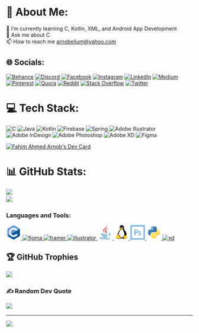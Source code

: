 # 💫 About Me:
🌱 I’m currently learning C, Kotlin, XML, and Android App Development<br>💬 Ask me about C<br>📫 How to reach me arnobelium@yahoo.com


## 🌐 Socials:
[![Behance](https://img.shields.io/badge/Behance-1769ff?logo=behance&logoColor=white)](https://behance.net/arnobelium) [![Discord](https://img.shields.io/badge/Discord-%237289DA.svg?logo=discord&logoColor=white)](htttps://discord.gg/Y2mzCSYb3J) [![Facebook](https://img.shields.io/badge/Facebook-%231877F2.svg?logo=Facebook&logoColor=white)](https://facebook.com/arnobelium) [![Instagram](https://img.shields.io/badge/Instagram-%23E4405F.svg?logo=Instagram&logoColor=white)](https://instagram.com/arnobelium) [![LinkedIn](https://img.shields.io/badge/LinkedIn-%230077B5.svg?logo=linkedin&logoColor=white)](https://linkedin.com/in/arnobelium) [![Medium](https://img.shields.io/badge/Medium-12100E?logo=medium&logoColor=white)](https://medium.com/@arnobelium) [![Pinterest](https://img.shields.io/badge/Pinterest-%23E60023.svg?logo=Pinterest&logoColor=white)](https://pinterest.com/arnobelium) [![Quora](https://img.shields.io/badge/Quora-%23B92B27.svg?logo=Quora&logoColor=white)](https://quora.com/profile/Fahim-Ahmed-Arnob) [![Reddit](https://img.shields.io/badge/Reddit-%23FF4500.svg?logo=Reddit&logoColor=white)](https://reddit.com/user/arnobelium) [![Stack Overflow](https://img.shields.io/badge/-Stackoverflow-FE7A16?logo=stack-overflow&logoColor=white)](https://stackoverflow.com/users/17665531) [![Twitter](https://img.shields.io/badge/Twitter-%231DA1F2.svg?logo=Twitter&logoColor=white)](https://twitter.com/arnobelium) 

# 💻 Tech Stack:
![C](https://img.shields.io/badge/c-%2300599C.svg?style=plastic&logo=c&logoColor=white) ![Java](https://img.shields.io/badge/java-%23ED8B00.svg?style=plastic&logo=java&logoColor=white) ![Kotlin](https://img.shields.io/badge/kotlin-%230095D5.svg?style=plastic&logo=kotlin&logoColor=white) ![Firebase](https://img.shields.io/badge/firebase-%23039BE5.svg?style=plastic&logo=firebase) ![Spring](https://img.shields.io/badge/spring-%236DB33F.svg?style=plastic&logo=spring&logoColor=white) ![Adobe Illustrator](https://img.shields.io/badge/adobeillustrator-%23FF9A00.svg?style=plastic&logo=adobeillustrator&logoColor=white) ![Adobe InDesign](https://img.shields.io/badge/Adobe%20InDesign-49021F?style=plastic&logo=adobeindesign&logoColor=white) ![Adobe Photoshop](https://img.shields.io/badge/adobephotoshop-%2331A8FF.svg?style=plastic&logo=adobephotoshop&logoColor=white) ![Adobe XD](https://img.shields.io/badge/Adobe%20XD-470137?style=plastic&logo=Adobe%20XD&logoColor=#FF61F6) 	![Figma](https://img.shields.io/badge/figma-%23F24E1E.svg?style=plastic&logo=figma&logoColor=white)

<a href="https://app.daily.dev/arnobelium"><img src="https://api.daily.dev/devcards/105f34ba65c24f0993a99920e84a9161.png?r=bt3" width="400" alt="Fahim Ahmed Arnob's Dev Card"/></a>

# 📊 GitHub Stats:
![](https://github-readme-stats.vercel.app/api?username=arnobelium&theme=highcontrast&hide_border=true&include_all_commits=true&count_private=false)<br/>
![](https://github-readme-streak-stats.herokuapp.com/?user=arnobelium&theme=highcontrast&hide_border=true)<br/>
<h3 align="left">Languages and Tools:</h3>
<p align="left"> <a href="https://www.cprogramming.com/" target="_blank" rel="noreferrer"> <img src="https://raw.githubusercontent.com/devicons/devicon/master/icons/c/c-original.svg" alt="c" width="40" height="40"/> </a> <a href="https://www.figma.com/" target="_blank" rel="noreferrer"> <img src="https://www.vectorlogo.zone/logos/figma/figma-icon.svg" alt="figma" width="40" height="40"/> </a> <a href="https://www.framer.com/" target="_blank" rel="noreferrer"> <img src="https://www.vectorlogo.zone/logos/framer/framer-icon.svg" alt="framer" width="40" height="40"/> </a> <a href="https://www.adobe.com/in/products/illustrator.html" target="_blank" rel="noreferrer"> <img src="https://www.vectorlogo.zone/logos/adobe_illustrator/adobe_illustrator-icon.svg" alt="illustrator" width="40" height="40"/> </a> <a href="https://www.java.com" target="_blank" rel="noreferrer"> <img src="https://raw.githubusercontent.com/devicons/devicon/master/icons/java/java-original.svg" alt="java" width="40" height="40"/> </a> <a href="https://www.linux.org/" target="_blank" rel="noreferrer"> <img src="https://raw.githubusercontent.com/devicons/devicon/master/icons/linux/linux-original.svg" alt="linux" width="40" height="40"/> </a> <a href="https://www.photoshop.com/en" target="_blank" rel="noreferrer"> <img src="https://raw.githubusercontent.com/devicons/devicon/master/icons/photoshop/photoshop-line.svg" alt="photoshop" width="40" height="40"/> </a> <a href="https://www.python.org" target="_blank" rel="noreferrer"> <img src="https://raw.githubusercontent.com/devicons/devicon/master/icons/python/python-original.svg" alt="python" width="40" height="40"/> </a> <a href="https://www.adobe.com/products/xd.html" target="_blank" rel="noreferrer"> <img src="https://cdn.worldvectorlogo.com/logos/adobe-xd.svg" alt="xd" width="40" height="40"/> </a> </p>

## 🏆 GitHub Trophies
![](https://github-profile-trophy.vercel.app/?username=arnobelium&theme=juicyfresh&no-frame=true&no-bg=true&margin-w=4)

### ✍️ Random Dev Quote
![](https://quotes-github-readme.vercel.app/api?type=horizontal&theme=radical)

---
[![](https://visitcount.itsvg.in/api?id=arnobelium&icon=2&color=9)](https://visitcount.itsvg.in)
